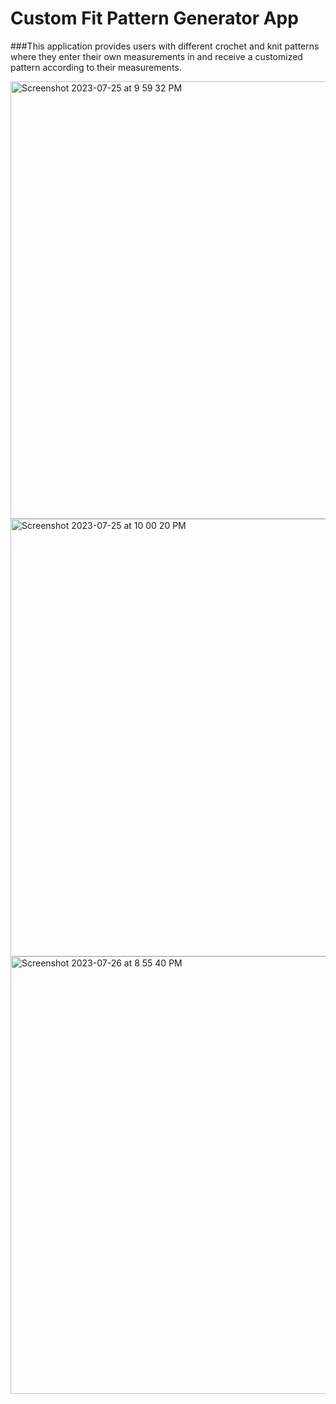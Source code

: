 # Custom Fit Pattern Generator App
###This application provides users with different crochet and knit patterns where they enter their own measurements in and receive a customized pattern according to their measurements.

<img width="700" alt="Screenshot 2023-07-25 at 9 59 32 PM" src="https://github.com/causeys/pattern_app/assets/61594780/0c2d8145-a33d-4304-bb27-0791b38502f4">

<img width="700" alt="Screenshot 2023-07-25 at 10 00 20 PM" src="https://github.com/causeys/pattern_app/assets/61594780/c42042db-7448-4fba-a5f7-9994b7217de9">

<img width="700" alt="Screenshot 2023-07-26 at 8 55 40 PM" src="https://github.com/causeys/pattern_app/assets/61594780/a014492c-2e3f-474e-86f4-139048841d0d">










